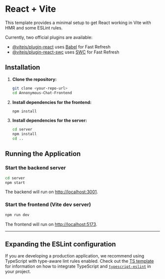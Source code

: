 # React + Vite

This template provides a minimal setup to get React working in Vite with HMR and some ESLint rules.

Currently, two official plugins are available:

- [@vitejs/plugin-react](https://github.com/vitejs/vite-plugin-react/blob/main/packages/plugin-react) uses [Babel](https://babeljs.io/) for Fast Refresh
- [@vitejs/plugin-react-swc](https://github.com/vitejs/vite-plugin-react/blob/main/packages/plugin-react-swc) uses [SWC](https://swc.rs/) for Fast Refresh

## Installation

1. **Clone the repository:**
   ```sh
   git clone <your-repo-url>
   cd Annonymous-Chat-Frontend
   ```

2. **Install dependencies for the frontend:**
   ```sh
   npm install
   ```

3. **Install dependencies for the server:**
   ```sh
   cd server
   npm install
   cd ..
   ```

## Running the Application

### Start the backend server

```sh
cd server
npm start
```

The backend will run on [http://localhost:3001](http://localhost:3001).

### Start the frontend (Vite dev server)

```sh
npm run dev
```

The frontend will run on [http://localhost:5173](http://localhost:5173).

---

## Expanding the ESLint configuration

If you are developing a production application, we recommend using TypeScript with type-aware lint rules enabled. Check out the [TS template](https://github.com/vitejs/vite/tree/main/packages/create-vite/template-react-ts) for information on how to integrate TypeScript and [`typescript-eslint`](https://typescript-eslint.io) in your project.
